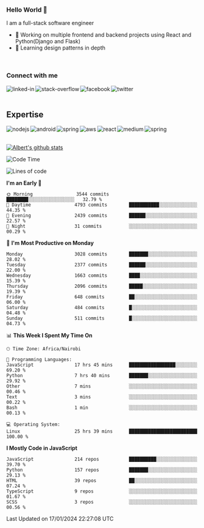 

### Hello World 👋
I am a full-stack software engineer
- 🔭 Working on multiple frontend and backend projects using React and Python(Django and Flask)
- 🌱 Learning design patterns in depth

<br>

### Connect with me

[<img align="left" alt="linked-in" src="https://img.shields.io/badge/linkedin-%230077B5.svg?&style=for-the-badge&logo=linkedin&logoColor=white" />](https://www.linkedin.com/in/albert-byrone/)

<!-- [<img align="left" alt="medium" src="https://img.shields.io/badge/medium-%2312100E.svg?&style=for-the-badge&logo=medium&logoColor=white" />](https://56faisal.medium.com/) -->

[<img align="left" alt="stack-overflow" src="https://img.shields.io/badge/stack%20overflow-FE7A16?logo=stack-overflow&logoColor=white&style=for-the-badge" />](https://stackoverflow.com/users/11916317/albert-byrone)

[<img align="left" alt="facebook" src="https://img.shields.io/badge/facebook-%231877F2.svg?&style=for-the-badge&logo=facebook&logoColor=white" />](https://web.facebook.com/albert.byrone.1/)

[<img align="left" alt="twitter" src="https://img.shields.io/badge/twitter-%231DA1F2.svg?&style=for-the-badge&logo=twitter&logoColor=white" />](https://twitter.com/byrone_albert)

<br>

<br>

## Expertise
<img align="left" alt="nodejs" src="https://img.shields.io/badge/python%20-%2343853D.svg?&style=for-the-badge&logo=node.js&logoColor=white" />
<img align="left" alt="android" src="https://img.shields.io/badge/Flask-3DDC84?logo=android&logoColor=white&style=for-the-badge" />
<img align="left" alt="spring" src="https://img.shields.io/badge/drf%20-%236DB33F.svg?&style=for-the-badge&logo=spring&logoColor=white" />
<img align="left" alt="aws" src="https://img.shields.io/badge/django%20AWS-%23232F3E?logo=amazon-aws&logoColor=white&style=for-the-badge" />
<img align="left" alt="react" src="https://img.shields.io/badge/react%20-%2320232a.svg?&style=for-the-badge&logo=react&logoColor=%2361DAFB" />
<img align="left" alt="medium" src="https://img.shields.io/badge/Angular-%23316192.svg?&style=for-the-badge&logo=postgresql&logoColor=white" />
<img align="left" alt="spring" src="https://img.shields.io/badge/Javascript%20-%236DB33F.svg?&style=for-the-badge&logo=spring&logoColor=white" />
<br>
<br>


[![Albert's github stats](https://github-readme-stats.vercel.app/api?username=Albert-Byrone&count_private=true&show_icons=true&theme=radical&hide_rank=false)](https://github.com/anuraghazra/github-readme-stats)

<!-- [![Top Langs](https://github-readme-stats.vercel.app/api/top-langs/?username=Albert-Byrone&layout=compact)](https://github.com/anuraghazra/github-readme-stats) -->

<!--
**Albert-Byrone/Albert-Byrone** is a ✨ _special_ ✨ repository because its `README.md` (this file) appears on your GitHub profile.

Here are some ideas to get you started:

- 🔭 I’m currently working on ...
- 🌱 I’m currently learning ...
- 👯 I’m looking to collaborate on ...
- 🤔 I’m looking for help with ...
- 💬 Ask me about ...
- 📫 How to reach me: ...
- 😄 Pronouns: ...
- ⚡ Fun fact: ...
-->


<!--START_SECTION:waka-->
![Code Time](http://img.shields.io/badge/Code%20Time-981%20hrs%2055%20mins-blue)

![Lines of code](https://img.shields.io/badge/From%20Hello%20World%20I%27ve%20Written-63.0%20million%20lines%20of%20code-blue)

**I'm an Early 🐤** 

```text
🌞 Morning                3544 commits        ████████░░░░░░░░░░░░░░░░░   32.79 % 
🌆 Daytime                4793 commits        ███████████░░░░░░░░░░░░░░   44.35 % 
🌃 Evening                2439 commits        ██████░░░░░░░░░░░░░░░░░░░   22.57 % 
🌙 Night                  31 commits          ░░░░░░░░░░░░░░░░░░░░░░░░░   00.29 % 
```
📅 **I'm Most Productive on Monday** 

```text
Monday                   3028 commits        ███████░░░░░░░░░░░░░░░░░░   28.02 % 
Tuesday                  2377 commits        ██████░░░░░░░░░░░░░░░░░░░   22.00 % 
Wednesday                1663 commits        ████░░░░░░░░░░░░░░░░░░░░░   15.39 % 
Thursday                 2096 commits        █████░░░░░░░░░░░░░░░░░░░░   19.39 % 
Friday                   648 commits         ██░░░░░░░░░░░░░░░░░░░░░░░   06.00 % 
Saturday                 484 commits         █░░░░░░░░░░░░░░░░░░░░░░░░   04.48 % 
Sunday                   511 commits         █░░░░░░░░░░░░░░░░░░░░░░░░   04.73 % 
```


📊 **This Week I Spent My Time On** 

```text
🕑︎ Time Zone: Africa/Nairobi

💬 Programming Languages: 
JavaScript               17 hrs 45 mins      █████████████████░░░░░░░░   69.20 % 
Python                   7 hrs 40 mins       ███████░░░░░░░░░░░░░░░░░░   29.92 % 
Other                    7 mins              ░░░░░░░░░░░░░░░░░░░░░░░░░   00.46 % 
Text                     3 mins              ░░░░░░░░░░░░░░░░░░░░░░░░░   00.22 % 
Bash                     1 min               ░░░░░░░░░░░░░░░░░░░░░░░░░   00.13 % 

💻 Operating System: 
Linux                    25 hrs 39 mins      █████████████████████████   100.00 % 
```

**I Mostly Code in JavaScript** 

```text
JavaScript               214 repos           ██████████░░░░░░░░░░░░░░░   39.70 % 
Python                   157 repos           ███████░░░░░░░░░░░░░░░░░░   29.13 % 
HTML                     39 repos            ██░░░░░░░░░░░░░░░░░░░░░░░   07.24 % 
TypeScript               9 repos             ░░░░░░░░░░░░░░░░░░░░░░░░░   01.67 % 
SCSS                     3 repos             ░░░░░░░░░░░░░░░░░░░░░░░░░   00.56 % 
```




 Last Updated on 17/01/2024 22:27:08 UTC
<!--END_SECTION:waka-->

